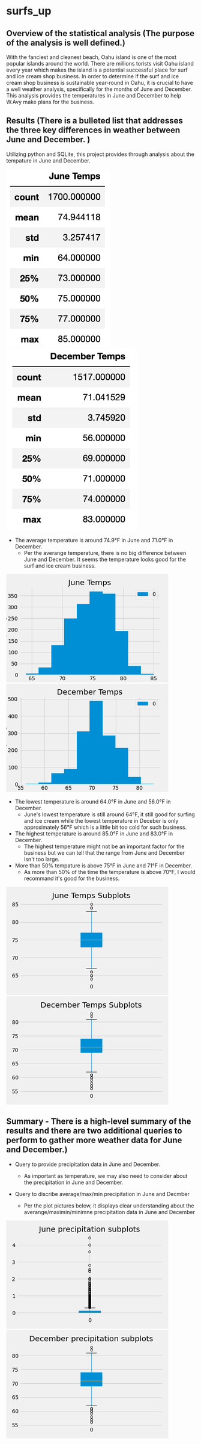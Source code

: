# surfs_up

## Overview of the statistical analysis (The purpose of the analysis is well defined.)
With the fanciest and cleanest beach, Oahu island is one of the most popular islands around the world. There are millions torists visit Oahu island every year which makes the island is a potential successful place for surf and ice cream shop business. In order to determine if the surf and ice cream shop business is sustainable year-round in Oahu, it is crucial to have a well weather analysis, specifically for the months of June and December. This analysis provides the temperatures in June and December to help W.Avy make plans for the business.


## Results (There is a bulleted list that addresses the three key differences in weather between June and December. )
Utilizing python and SQLite, this project provides through analysis about the tempature in June and December.

![june_temps](june_temps.png)
![dec_temps](dec_temps.png)

- The average temperature is around 74.9°F in June and 71.0°F in December.
  - Per the averange temperature, there is no big difference between June and December. It seems the temperature looks good for the surf and ice cream business.

![june_temps_p](june_temps_p.png)
![dec_temps_p](dec_temps_p.png)
- The lowest temperature is around 64.0°F in June and 56.0°F in December.
  - June's lowest temperature is still around 64°F, it still good for surfing and ice cream while the lowest temperature in Deceber is only approximately 56°F which is a little bit too cold for such business.
- The highest temperature is around 85.0°F in June and 83.0°F in December.
  - The highest temperature might not be an important factor for the business but we can tell that the range from June and December isn't too large.
- More than 50% tempature is above 75°F in June and 71°F in December.
  - As more than 50% of the time the temperature is above 70°F, I would recommand it's good for the business.

![June_temps_subplots](June_temps_subplots.png)
![Dec_temps_subplots](Dec_temps_subplots.png)


## Summary - There is a high-level summary of the results and there are two additional queries to perform to gather more weather data for June and December.)

- Query to provide precipitation data in June and December.
  - As important as temperature, we may also need to consider about the precipitation in June and December.

- Query to discribe average/max/min precipitation in June and Decmber
  - Per the plot pictures below, it displays clear understanding about the averange/maximin/minimne precipitation data in June and December

![june_precipitation](june_precipitation.png)
![dec_precipitation](dec_precipitation.png)
